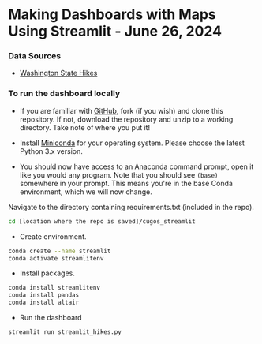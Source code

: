 # Making Dashboards with Maps Using Streamlit - June 26, 2024

### Data Sources

* [Washington State Hikes](https://github.com/yoshiohasegawa/wta-scraper)

### To run the dashboard locally

* If you are familiar with [GitHub](http://www.github.com), fork (if you wish) and clone this repository. If not, download the repository and unzip to a working directory. Take note of where you put it!

* Install [Miniconda](https://docs.conda.io/en/latest/miniconda.html) for your operating system. Please choose the latest Python 3.x version.

* You should now have access to an Anaconda command prompt, open it like you would any program. Note that you should see `(base)` somewhere in your prompt. This means you're in the base Conda environment, which we will now change. 

Navigate to the directory containing requirements.txt (included in the repo).

```bash
cd [location where the repo is saved]/cugos_streamlit
```

* Create environment.

```bash
conda create --name streamlit
conda activate streamlitenv
```
* Install packages.

```bash
conda install streamlitenv
conda install pandas
conda install altair
```

* Run the dashboard
```bash
streamlit run streamlit_hikes.py
```
